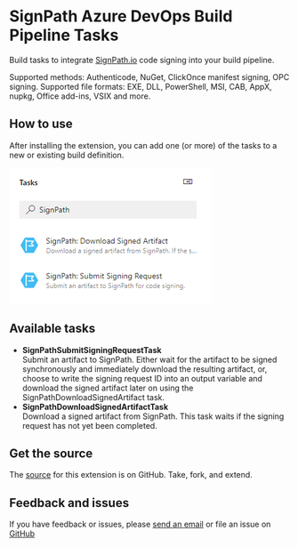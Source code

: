 # SignPath Azure DevOps Build Pipeline Tasks

Build tasks to integrate [SignPath.io](https://about.signpath.io) code signing into your build pipeline.

Supported methods: Authenticode, NuGet, ClickOnce manifest signing, OPC signing. 
Supported file formats: EXE, DLL, PowerShell, MSI, CAB, AppX, nupkg, Office add-ins, VSIX and more. 

## How to use

After installing the extension, you can add one (or more) of the tasks to a new or existing build definition.

![Screenshot](images/screenshot-extension.png)

## Available tasks

* **SignPathSubmitSigningRequestTask**  
 Submit an artifact to SignPath. Either wait for the artifact to be signed synchronously and immediately download the resulting artifact, or, choose to write the signing request ID into an output variable and download the signed artifact later on using the SignPathDownloadSignedArtifact task.
* **SignPathDownloadSignedArtifactTask**  
 Download a signed artifact from SignPath. This task waits if the signing request has not yet been completed.

## Get the source

The [source](https://github.com/SignPath/Build-Integrations-AzureDevOps) for this extension is on GitHub. Take, fork, and extend.

## Feedback and issues

If you have feedback or issues, please [send an email](mailto:support@signpath.io) or file an issue on [GitHub](https://github.com/SignPath/Build-Integrations-AzureDevOps/issues)